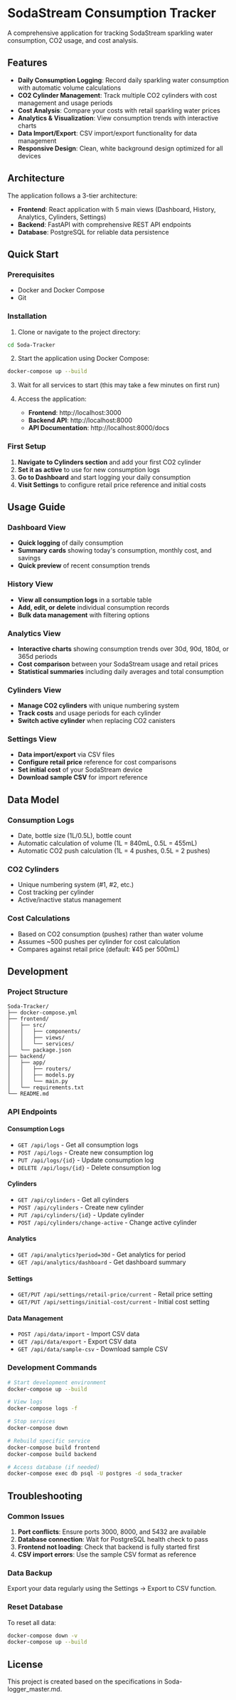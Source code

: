 # SodaStream Consumption Tracker

A comprehensive application for tracking SodaStream sparkling water consumption, CO2 usage, and cost analysis.

## Features

- **Daily Consumption Logging**: Record daily sparkling water consumption with automatic volume calculations
- **CO2 Cylinder Management**: Track multiple CO2 cylinders with cost management and usage periods
- **Cost Analysis**: Compare your costs with retail sparkling water prices
- **Analytics & Visualization**: View consumption trends with interactive charts
- **Data Import/Export**: CSV import/export functionality for data management
- **Responsive Design**: Clean, white background design optimized for all devices

## Architecture

The application follows a 3-tier architecture:

- **Frontend**: React application with 5 main views (Dashboard, History, Analytics, Cylinders, Settings)
- **Backend**: FastAPI with comprehensive REST API endpoints
- **Database**: PostgreSQL for reliable data persistence

## Quick Start

### Prerequisites

- Docker and Docker Compose
- Git

### Installation

1. Clone or navigate to the project directory:
```bash
cd Soda-Tracker
```

2. Start the application using Docker Compose:
```bash
docker-compose up --build
```

3. Wait for all services to start (this may take a few minutes on first run)

4. Access the application:
   - **Frontend**: http://localhost:3000
   - **Backend API**: http://localhost:8000
   - **API Documentation**: http://localhost:8000/docs

### First Setup

1. **Navigate to Cylinders section** and add your first CO2 cylinder
2. **Set it as active** to use for new consumption logs
3. **Go to Dashboard** and start logging your daily consumption
4. **Visit Settings** to configure retail price reference and initial costs

## Usage Guide

### Dashboard View
- **Quick logging** of daily consumption
- **Summary cards** showing today's consumption, monthly cost, and savings
- **Quick preview** of recent consumption trends

### History View
- **View all consumption logs** in a sortable table
- **Add, edit, or delete** individual consumption records
- **Bulk data management** with filtering options

### Analytics View
- **Interactive charts** showing consumption trends over 30d, 90d, 180d, or 365d periods
- **Cost comparison** between your SodaStream usage and retail prices
- **Statistical summaries** including daily averages and total consumption

### Cylinders View
- **Manage CO2 cylinders** with unique numbering system
- **Track costs** and usage periods for each cylinder
- **Switch active cylinder** when replacing CO2 canisters

### Settings View
- **Data import/export** via CSV files
- **Configure retail price** reference for cost comparisons
- **Set initial cost** of your SodaStream device
- **Download sample CSV** for import reference

## Data Model

### Consumption Logs
- Date, bottle size (1L/0.5L), bottle count
- Automatic calculation of volume (1L = 840mL, 0.5L = 455mL)
- Automatic CO2 push calculation (1L = 4 pushes, 0.5L = 2 pushes)

### CO2 Cylinders
- Unique numbering system (#1, #2, etc.)
- Cost tracking per cylinder
- Active/inactive status management

### Cost Calculations
- Based on CO2 consumption (pushes) rather than water volume
- Assumes ~500 pushes per cylinder for cost calculation
- Compares against retail price (default: ¥45 per 500mL)

## Development

### Project Structure
```
Soda-Tracker/
├── docker-compose.yml
├── frontend/
│   ├── src/
│   │   ├── components/
│   │   ├── views/
│   │   └── services/
│   └── package.json
├── backend/
│   ├── app/
│   │   ├── routers/
│   │   ├── models.py
│   │   └── main.py
│   └── requirements.txt
└── README.md
```

### API Endpoints

#### Consumption Logs
- `GET /api/logs` - Get all consumption logs
- `POST /api/logs` - Create new consumption log
- `PUT /api/logs/{id}` - Update consumption log
- `DELETE /api/logs/{id}` - Delete consumption log

#### Cylinders
- `GET /api/cylinders` - Get all cylinders
- `POST /api/cylinders` - Create new cylinder
- `PUT /api/cylinders/{id}` - Update cylinder
- `POST /api/cylinders/change-active` - Change active cylinder

#### Analytics
- `GET /api/analytics?period=30d` - Get analytics for period
- `GET /api/analytics/dashboard` - Get dashboard summary

#### Settings
- `GET/PUT /api/settings/retail-price/current` - Retail price setting
- `GET/PUT /api/settings/initial-cost/current` - Initial cost setting

#### Data Management
- `POST /api/data/import` - Import CSV data
- `GET /api/data/export` - Export CSV data
- `GET /api/data/sample-csv` - Download sample CSV

### Development Commands

```bash
# Start development environment
docker-compose up --build

# View logs
docker-compose logs -f

# Stop services
docker-compose down

# Rebuild specific service
docker-compose build frontend
docker-compose build backend

# Access database (if needed)
docker-compose exec db psql -U postgres -d soda_tracker
```

## Troubleshooting

### Common Issues

1. **Port conflicts**: Ensure ports 3000, 8000, and 5432 are available
2. **Database connection**: Wait for PostgreSQL health check to pass
3. **Frontend not loading**: Check that backend is fully started first
4. **CSV import errors**: Use the sample CSV format as reference

### Data Backup

Export your data regularly using the Settings → Export to CSV function.

### Reset Database

To reset all data:
```bash
docker-compose down -v
docker-compose up --build
```

## License

This project is created based on the specifications in Soda-logger_master.md.